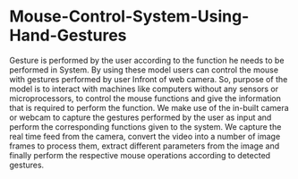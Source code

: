 # Mouse-Control-System-Using-Hand-Gestures

 Gesture is performed by the user according to the function he needs to be performed in System. By using these model users can control the mouse with gestures performed by user Infront of web camera.
So, purpose of the model is to interact with machines like computers without any sensors or microprocessors, to control the mouse functions and give the information that is required to perform the function. We make use of the in-built camera or webcam to capture the gestures performed by the user as input and perform the corresponding functions given to the system. We capture the real time feed from the camera, convert the video into a number of image frames to process them, extract different parameters from the image and finally perform the respective mouse operations according to detected gestures.

